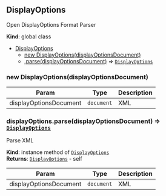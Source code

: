 <a name="DisplayOptions"></a>

## DisplayOptions
Open DisplayOptions Format Parser

**Kind**: global class  

* [DisplayOptions](#DisplayOptions)
    * [new DisplayOptions(displayOptionsDocument)](#new_DisplayOptions_new)
    * [.parse(displayOptionsDocument)](#DisplayOptions+parse) ⇒ [<code>DisplayOptions</code>](#DisplayOptions)

<a name="new_DisplayOptions_new"></a>

### new DisplayOptions(displayOptionsDocument)

| Param | Type | Description |
| --- | --- | --- |
| displayOptionsDocument | <code>document</code> | XML |

<a name="DisplayOptions+parse"></a>

### displayOptions.parse(displayOptionsDocument) ⇒ [<code>DisplayOptions</code>](#DisplayOptions)
Parse XML

**Kind**: instance method of [<code>DisplayOptions</code>](#DisplayOptions)  
**Returns**: [<code>DisplayOptions</code>](#DisplayOptions) - self  

| Param | Type | Description |
| --- | --- | --- |
| displayOptionsDocument | <code>document</code> | XML |


